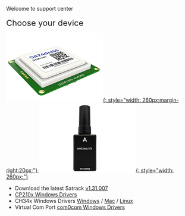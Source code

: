 <span class="markdown-body-normal-header">Welcome to support center
</span>
<br>
<br>
<span style="font-size:22px;padding:10px 0px 10px 0px;"> Choose your device </span>

 [![](images/GEM1305-00.png "GEM1305 RTK receiver"){: style="width: 260px;margin-right:20px;"} ](https://wiki.datagnss.com/index.php/GEM1305)
 [![](images/NANO-RTK-00.png "NANO RTK Receiver"){: style="width: 260px;"} ](https://wiki.datagnss.com/index.php/EVK-DG-1206)

 - Download the latest Satrack [v1.31.007](rtk-board/files/Satrack_client_V1.31.007.zip) 
 - [CP210x Windows Drivers](rtk-board/files/CP210x_Universal_Windows_Driver.zip) 
 - CH34x Windows Drivers [Windows](rtk-board/files/drivers/Windows-CH340-Driver.zip) / [Mac](rtk-board/files/drivers/CH341SER_MAC.ZIP) / [Linux](rtk-board/files/drivers/CH341SER_LINUX.ZIP) 
 - Virtual Com Port [com0com Windows Drivers](rtk-board/files/com0com-3.0.0.0-i386-and-x64-signed.zip)

 <br><br>
